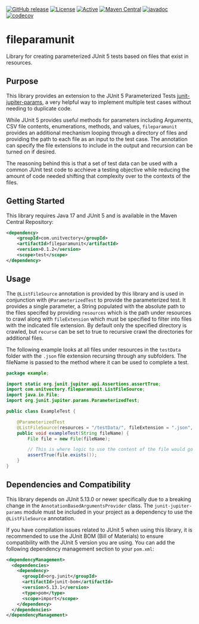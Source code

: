 [![GitHub release](https://img.shields.io/github/release/UnitVectorY-Labs/fileparamunit.svg)](https://github.com/UnitVectorY-Labs/fileparamunit/releases/latest) [![License](https://img.shields.io/badge/License-EPL%202.0-blue.svg)](https://www.eclipse.org/legal/epl-v20.html) [![Active](https://img.shields.io/badge/Status-Active-green)](https://guide.unitvectorylabs.com/bestpractices/status/#active) [![Maven Central](https://img.shields.io/maven-central/v/com.unitvectory/fileparamunit)](https://central.sonatype.com/artifact/com.unitvectory/fileparamunit) [![javadoc](https://javadoc.io/badge2/com.unitvectory/fileparamunit/javadoc.svg)](https://javadoc.io/doc/com.unitvectory/fileparamunit) [![codecov](https://codecov.io/gh/UnitVectorY-Labs/fileparamunit/graph/badge.svg?token=4V52PCKXPU)](https://codecov.io/gh/UnitVectorY-Labs/fileparamunit)

# fileparamunit

Library for creating parameterized JUnit 5 tests based on files that exist in resources.

## Purpose

This library provides an extension to the JUnit 5 Parameterized Tests [junit-jupiter-params](https://mvnrepository.com/artifact/org.junit.jupiter/junit-jupiter-params), a very helpful way to implement multiple test cases without needing to duplicate code.

While JUnit 5 provides useful methods for parameters including Arguments, CSV file contents, enumerations, methods, and values, `fileparamunit` provides an additional mechanism looping through a directory of files and providing the path to each file as an input to the test case. The annotation can specify the file extensions to include in the output and recursion can be turned on if desired.

The reasoning behind this is that a set of test data can be used with a common JUnit test code to acchieve a testing objective while reducing the amount of code needed shifting that complexity over to the contexts of the files.

## Getting Started

This library requires Java 17 and JUnit 5 and is available in the Maven Central Repository:

```xml
<dependency>
    <groupId>com.unitvectory</groupId>
    <artifactId>fileparamunit</artifactId>
    <version>0.1.2</version>
    <scope>test</scope>
</dependency>
```

## Usage

The `@ListFileSource` annotation is provided by this library and is used in conjunction with `@ParameterizedTest` to provide the parameterized test. It provides a single parameter, a String populated with the absolute path to the files specifed by providing `resources` which is the path under resources to crawl along with `fileExtension` which must be specified to filter into files with the indicated file extension. By default only the specified directory is crawled, but `recurse` can be set to true to recursive crawl the directories for additional files.

The following example looks at all files under resources in the `testData` folder with the `.json` file extension recursing through any subfolders. The fileName is passed to the method where it can be used to complete a test.

```java
package example;

import static org.junit.jupiter.api.Assertions.assertTrue;
import com.unitvectory.fileparamunit.ListFileSource;
import java.io.File;
import org.junit.jupiter.params.ParameterizedTest;

public class ExampleTest {

    @ParameterizedTest
    @ListFileSource(resources = "/testData/", fileExtension = ".json", recurse = true)
    public void exampleTest(String fileName) {
        File file = new File(fileName);

        // This is where logic to use the content of the file would go
        assertTrue(file.exists());
    }
}
```

## Dependencies and Compatibility

This library depends on JUnit 5.13.0 or newer specifically due to a breaking change in the `AnnotationBasedArgumentsProvider` class. The `junit-jupiter-params` module must be included in your project as a dependency to use the `@ListFileSource` annotation.

If you have compilation issues related to JUnit 5 when using this library, it is recommended to use the JUnit BOM (Bill of Materials) to ensure compatibility with the JUnit 5 version you are using. You can add the following dependency management section to your `pom.xml`:

```xml
<dependencyManagement>
  <dependencies>
    <dependency>
      <groupId>org.junit</groupId>
      <artifactId>junit-bom</artifactId>
      <version>5.13.1</version>
      <type>pom</type>
      <scope>import</scope>
    </dependency>
  </dependencies>
</dependencyManagement>
```
